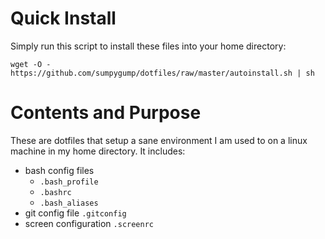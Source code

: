 Quick Install
=============

Simply run this script to install these files into your home directory:

    wget -O - https://github.com/sumpygump/dotfiles/raw/master/autoinstall.sh | sh
    
Contents and Purpose
====================

These are dotfiles that setup a sane environment I am used to on a linux machine in my home directory. It includes:

 * bash config files
   * `.bash_profile`
   * `.bashrc`
   * `.bash_aliases`
 * git config file `.gitconfig`
 * screen configuration `.screenrc`
